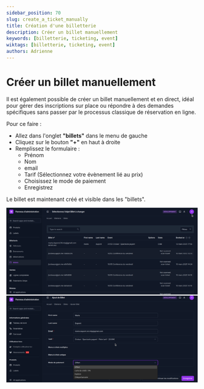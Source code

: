 ```yaml
---
sidebar_position: 70
slug: create_a_ticket_manually
title: Création d'une billetterie
description: Créer un billet manuellement
keywords: [billetterie, ticketing, event]
wiktags: [billetterie, ticketing, event]
authors: Adrienne
---
```



# Créer un billet manuellement

Il est également possible de créer un billet manuellement et en direct, idéal pour gérer des inscriptions sur place ou répondre à des demandes spécifiques sans passer par le processus classique de réservation en ligne.

Pour ce faire :

- Allez dans l'onglet **"billets"** dans le menu de gauche
- Cliquez sur le bouton **"+"** en haut à droite
- Remplissez le formulaire :
  - Prénom
  - Nom
  - email
  - Tarif (Sélectionnez votre évènement lié au prix)
  - Choisissez le mode de paiement
  - Enregistrez

Le billet est maintenant créé et visible dans les "billets".

![](/img/billetm1.png)
![](/img/billetm2.png)